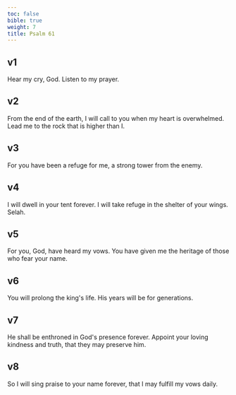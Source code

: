 ```yaml
---
toc: false
bible: true
weight: 7
title: Psalm 61
---
```




## v1 
Hear my cry, God. Listen to my prayer. 

## v2 
From the end of the earth, I will call to you when my heart is overwhelmed. Lead me to the rock that is higher than I. 

## v3 
For you have been a refuge for me, a strong tower from the enemy. 

## v4 
I will dwell in your tent forever. I will take refuge in the shelter of your wings. Selah. 

## v5 
For you, God, have heard my vows. You have given me the heritage of those who fear your name. 

## v6 
You will prolong the king's life. His years will be for generations. 

## v7 
He shall be enthroned in God's presence forever. Appoint your loving kindness and truth, that they may preserve him. 

## v8 
So I will sing praise to your name forever, that I may fulfill my vows daily.
